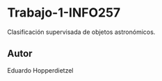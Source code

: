 # Trabajo-1-INFO257
Clasificación supervisada de objetos astronómicos.

## Autor
Eduardo Hopperdietzel